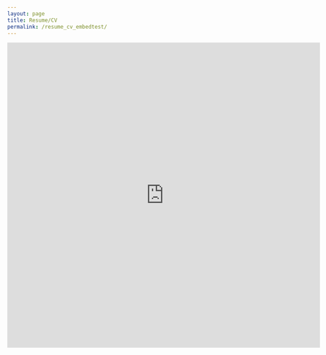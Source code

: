 ```yaml
---
layout: page
title: Resume/CV
permalink: /resume_cv_embedtest/
---
```


<iframe src="http://docs.google.com/gview?url=https://www.dropbox.com/s/1k454fart4ii78c/daniel_martin_sheehan_resume.pdf?dl=0&embedded=true" style="width:718px; height:700px;" frameborder="0"></iframe>
